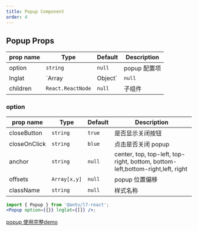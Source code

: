 ```yaml
---
title: Popup Component
order: 4
---
```


## Popup Props

| prop name | Type              | Default | Description      |
| --------- | ----------------- | ------- | ---------------- |
| option    | `string`          | `null`  | popup 配置项     |
| lnglat    | `Array | Object`  | `null`  | popup 经纬度位置 |
| children  | `React.ReactNode` | `null`  | 子组件           |

### option

| prop name    | Type         | Default | Description                                                                    |
| ------------ | ------------ | ------- | ------------------------------------------------------------------------------ |
| closeButton  | `string`     | `true`  | 是否显示关闭按钮                                                               |
| closeOnClick | `string`     | `blue`  | 点击是否关闭 popup                                                             |
| anchor       | `string`     | `null`  | center, top, top-left, top-right, bottom, bottom-left,bottom-right,left, right |
| offsets      | `Array[x,y]` | `null`  | popup 位置偏移                                                                 |
| className    | `string`     | `null`  | 样式名称                                                                       |

```jsx
import { Popup } from '@antv/l7-react';
<Popup option={{}} lnglat={[]} />;
```
[popup 使用完整demo](../../../examples/react/covid#covid_bubble) 
